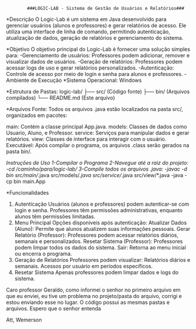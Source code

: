             ###LOGIC-LAB - Sistema de Gestão de Usuários e Relatórios###

*Descrição
O Logic-Lab é um sistema em Java desenvolvido para gerenciar usuários (alunos e professores) e gerar relatórios de acesso. Ele utiliza uma interface de linha de comando, permitindo autenticação, atualização de dados, geração de relatórios e gerenciamento do sistema.

*Objetivo
O objetivo principal do Logic-Lab é fornecer uma solução simples para:
    -Gerenciamento de usuários: Professores podem adicionar, remover e visualizar dados de usuários.
    -Geração de relatórios: Professores podem acessar logs de uso e gerar relatórios personalizados.
    -Autenticação: Controle de acesso por meio de login e senha para alunos e professores.
    -Ambiente de Execução
*Sistema Operacional: Windows

*Estrutura de Pastas:
logic-lab/
├── src/          (Código fonte)
├── bin/          (Arquivos compilados)
└── README.md     (Este arquivo)

*Arquivos
Fonte: Todos os arquivos .java estão localizados na pasta src/, organizados em pacotes:

main: Contém a classe principal App.java.
models: Classes de dados como Usuario, Aluno, e Professor.
service: Serviços para manipular dados e gerar relatórios.
view: Classes de interface para interagir com o usuário.
Executável: Após compilar o programa, os arquivos .class serão gerados na pasta bin/.

*Instruções de Uso
1-Compilar o Programa
2-Navegue até a raiz do projeto:
-cd /caminho/para/logic-lab/
3-Compile todos os arquivos .java:
-javac -d bin src/main/*.java src/models/*.java src/service/*.java src/view/*.java
-java -cp bin main.App

*Funcionalidades
1. Autenticação
Usuários (alunos e professores) podem autenticar-se com login e senha.
Professores têm permissões administrativas, enquanto alunos têm permissões limitadas.
2. Menu Principal
Opções disponíveis após autenticação:
Atualizar Dados (Aluno): Permite que alunos atualizem suas informações pessoais.
Gerar Relatório (Professor): Professores podem acessar relatórios diários, semanais e personalizados.
Resetar Sistema (Professor): Professores podem limpar todos os dados do sistema.
Sair: Retorna ao menu inicial ou encerra o programa.
3. Geração de Relatórios
Professores podem visualizar:
Relatórios diários e semanais.
Acessos por usuário em períodos específicos.
4. Resetar Sistema
Apenas professores podem limpar dados e logs do sistema.



Caro professor Geraldo, como informei o senhor no primeiro arquivo em que eu enviei, eu tive um problema no projeto/pasta do arquivo, corrigi e estou enviando esse no lugar. O código possui as mesmas pastas e arquivos. Espero que o senhor entenda

Att, Wemerson
